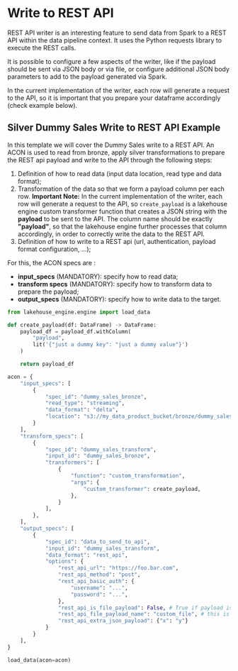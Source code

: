 # Write to REST API

REST API writer is an interesting feature to send data from Spark to a REST API within the data pipeline context. It uses the Python requests library to execute the REST calls.

It is possible to configure a few aspects of the writer, like if the payload should be sent via JSON body or via file, or configure additional JSON body parameters to add to the payload generated via Spark.

In the current implementation of the writer, each row will generate a request to the API, so it is important that you prepare your dataframe accordingly (check example below).

## Silver Dummy Sales Write to REST API Example

In this template we will cover the Dummy Sales write to a REST API. An ACON is used to read from bronze, apply silver transformations to prepare the REST api payload and write to the API through the following steps:

1. Definition of how to read data (input data location, read type and data format);
2. Transformation of the data so that we form a payload column per each row.
    **Important Note:** In the current implementation of the writer, each row will generate a request to the API, so `create_payload` is a lakehouse engine custom transformer function that creates a JSON string with the **payload** to be sent to the API. The column name should be exactly **"payload"**, so that the lakehouse engine further processes that column accordingly, in order to correctly write the data to the REST API.
3. Definition of how to write to a REST api (url, authentication, payload format configuration, ...);

For this, the ACON specs are :

- **input_specs** (MANDATORY): specify how to read data;
- **transform specs** (MANDATORY): specify how to transform data to prepare the payload;
- **output_specs** (MANDATORY): specify how to write data to the target.

```python
from lakehouse_engine.engine import load_data

def create_payload(df: DataFrame) -> DataFrame:
    payload_df = payload_df.withColumn(
        "payload",
        lit('{"just a dummy key": "just a dummy value"}')
    )

    return payload_df

acon = {
    "input_specs": [
        {
            "spec_id": "dummy_sales_bronze",
            "read_type": "streaming",
            "data_format": "delta",
            "location": "s3://my_data_product_bucket/bronze/dummy_sales",
        }
    ],
    "transform_specs": [
        {
            "spec_id": "dummy_sales_transform",
            "input_id": "dummy_sales_bronze",
            "transformers": [
                {
                    "function": "custom_transformation",
                    "args": {
                        "custom_transformer": create_payload,
                    },
                }
            ],
        },
    ],
    "output_specs": [
        { 
            "spec_id": "data_to_send_to_api",
            "input_id": "dummy_sales_transform",
            "data_format": "rest_api",
            "options": {
                "rest_api_url": "https://foo.bar.com",
                "rest_api_method": "post",
                "rest_api_basic_auth": {
                    "username": "...",
                    "password": "...",
                },
                "rest_api_is_file_payload": False, # True if payload is to be sent via JSON file instead of JSON body (application/json)
                "rest_api_file_payload_name": "custom_file", # this is the name of the file to be sent in cases where the payload uses file uploads rather than JSON body.
                "rest_api_extra_json_payload": {"x": "y"}
            }
        }
    ],
}

load_data(acon=acon)
```
